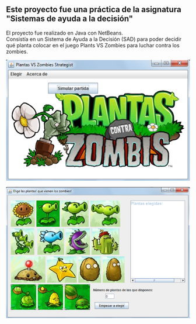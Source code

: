 <h2>Este proyecto fue una práctica de la asignatura "Sistemas de ayuda a la decisión"</h2>

El proyecto fue realizado en Java con NetBeans.<br>
Consistía en un Sistema de Ayuda a la Decisión (SAD) para poder decidir qué planta colocar en el juego Plants VS Zombies para luchar contra los zombies.

<p align="center">
  <img border='0' src = 'https://github.com/galleta/plants-zombies-estratega/blob/master/capturas/captura%2001.png' alt="imagen 01" />
</p>

<p align="center">
  <img border='0' src = 'https://github.com/galleta/plants-zombies-estratega/blob/master/capturas/captura%2002.png' alt="imagen 02" />
</p>
